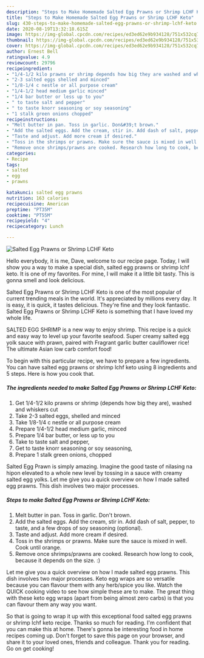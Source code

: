 ```yaml
---
description: "Steps to Make Homemade Salted Egg Prawns or Shrimp LCHF Keto"
title: "Steps to Make Homemade Salted Egg Prawns or Shrimp LCHF Keto"
slug: 430-steps-to-make-homemade-salted-egg-prawns-or-shrimp-lchf-keto
date: 2020-08-19T13:32:18.615Z
image: https://img-global.cpcdn.com/recipes/ed3ed62e9b934128/751x532cq70/salted-egg-prawns-or-shrimp-lchf-keto-recipe-main-photo.jpg
thumbnail: https://img-global.cpcdn.com/recipes/ed3ed62e9b934128/751x532cq70/salted-egg-prawns-or-shrimp-lchf-keto-recipe-main-photo.jpg
cover: https://img-global.cpcdn.com/recipes/ed3ed62e9b934128/751x532cq70/salted-egg-prawns-or-shrimp-lchf-keto-recipe-main-photo.jpg
author: Ernest Bell
ratingvalue: 4.9
reviewcount: 29796
recipeingredient:
- "1/4-1/2 kilo prawns or shrimp depends how big they are washed and whiskers cut"
- "2-3 salted eggs shelled and minced"
- "1/8-1/4 c nestle or all purpose cream"
- "1/4-1/2 head medium garlic minced"
- "1/4 bar butter or less up to you"
- " to taste salt and pepper"
- " to taste knorr seasoning or soy seasoning"
- "1 stalk green onions chopped"
recipeinstructions:
- "Melt butter in pan. Toss in garlic. Don&#39;t brown."
- "Add the salted eggs. Add the cream, stir in. Add dash of salt, pepper, to taste, and a few drops of soy seasoning (optional)."
- "Taste and adjust. Add more cream if desired."
- "Toss in the shrimps or prawns. Make sure the sauce is mixed in well. Cook until orange."
- "Remove once shrimps/prawns are cooked. Research how long to cook, because it depends on the size. :)"
categories:
- Recipe
tags:
- salted
- egg
- prawns

katakunci: salted egg prawns 
nutrition: 163 calories
recipecuisine: American
preptime: "PT35M"
cooktime: "PT55M"
recipeyield: "4"
recipecategory: Lunch

---
```



![Salted Egg Prawns or Shrimp LCHF Keto](https://img-global.cpcdn.com/recipes/ed3ed62e9b934128/751x532cq70/salted-egg-prawns-or-shrimp-lchf-keto-recipe-main-photo.jpg)

Hello everybody, it is me, Dave, welcome to our recipe page. Today, I will show you a way to make a special dish, salted egg prawns or shrimp lchf keto. It is one of my favorites. For mine, I will make it a little bit tasty. This is gonna smell and look delicious.

Salted Egg Prawns or Shrimp LCHF Keto is one of the most popular of current trending meals in the world. It's appreciated by millions every day. It is easy, it is quick, it tastes delicious. They're fine and they look fantastic. Salted Egg Prawns or Shrimp LCHF Keto is something that I have loved my whole life.

SALTED EGG SHRIMP is a new way to enjoy shrimp. This recipe is a quick and easy way to level up your favorite seafood. Super creamy salted egg yolk sauce with prawn, paired with Fragrant garlic butter cauliflower rice! The ultimate Asian low carb comfort food!


To begin with this particular recipe, we have to prepare a few ingredients. You can have salted egg prawns or shrimp lchf keto using 8 ingredients and 5 steps. Here is how you cook that.

<!--inarticleads1-->

##### The ingredients needed to make Salted Egg Prawns or Shrimp LCHF Keto:

1. Get 1/4-1/2 kilo prawns or shrimp (depends how big they are), washed and whiskers cut
1. Take 2-3 salted eggs, shelled and minced
1. Take 1/8-1/4 c nestle or all purpose cream
1. Prepare 1/4-1/2 head medium garlic, minced
1. Prepare 1/4 bar butter, or less up to you
1. Take  to taste salt and pepper,
1. Get  to taste knorr seasoning or soy seasoning,
1. Prepare 1 stalk green onions, chopped


Salted Egg Prawn is simply amazing. Imagine the good taste of nilasing na hipon elevated to a whole new level by tossing in a sauce with creamy salted egg yolks. Let me give you a quick overview on how I made salted egg prawns. This dish involves two major processes. 

<!--inarticleads2-->

##### Steps to make Salted Egg Prawns or Shrimp LCHF Keto:

1. Melt butter in pan. Toss in garlic. Don&#39;t brown.
1. Add the salted eggs. Add the cream, stir in. Add dash of salt, pepper, to taste, and a few drops of soy seasoning (optional).
1. Taste and adjust. Add more cream if desired.
1. Toss in the shrimps or prawns. Make sure the sauce is mixed in well. Cook until orange.
1. Remove once shrimps/prawns are cooked. Research how long to cook, because it depends on the size. :)


Let me give you a quick overview on how I made salted egg prawns. This dish involves two major processes. Keto egg wraps are so versatile because you can flavour them with any herb/spice you like. Watch the QUICK cooking video to see how simple these are to make. The great thing with these keto egg wraps (apart from being almost zero carbs) is that you can flavour them any way you want. 

So that is going to wrap it up with this exceptional food salted egg prawns or shrimp lchf keto recipe. Thanks so much for reading. I'm confident that you can make this at home. There's gonna be interesting food in home recipes coming up. Don't forget to save this page on your browser, and share it to your loved ones, friends and colleague. Thank you for reading. Go on get cooking!
